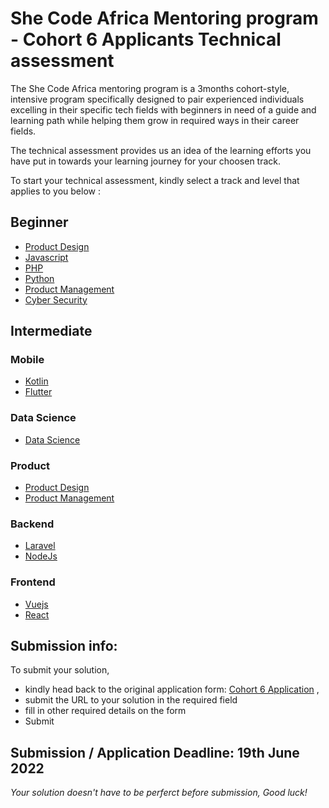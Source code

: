 # She Code Africa Mentoring program - Cohort 6 Applicants Technical assessment
The She Code Africa mentoring program is a 3months cohort-style, intensive program specifically designed to pair experienced individuals excelling in their specific tech fields with beginners in need of a guide and learning path while helping them grow in required ways in their career fields.

The technical assessment provides us an idea of the learning efforts you have put in towards your learning journey for your choosen track.

To start your technical assessment, kindly select a track and level that applies to you below : 

## Beginner
- [Product Design](beginner/design.md)
- [Javascript](beginner/javascript.md)
- [PHP](beginner/php.md)
- [Python](beginner/python.md)
- [Product Management](beginner/productmanagement.md)
- [Cyber Security](beginner/cybersecurity.md)

  
## Intermediate

### Mobile
- [Kotlin](intermediate/kotlin.md)
- [Flutter](intermediate/flutter.md)

### Data Science
- [Data Science](intermediate/datasci.md)

### Product
- [Product Design](intermediate/design.md)
- [Product Management](intermediate/productmanagement.md)

### Backend
- [Laravel](intermediate/laravel.md)
- [NodeJs](intermediate/nodejs.md)

### Frontend
- [Vuejs](intermediate/vue.md)
- [React](intermediate/react.md)

## Submission info:
To submit your solution, 
- kindly head back to the original application form: [Cohort 6 Application](http://shecodeafrica.org/events) ,
- submit the URL to your solution in the required field
- fill in other required details on the form
- Submit

## Submission / Application Deadline: 19th June 2022

*Your solution doesn't have to be perferct before submission, Good luck!*
